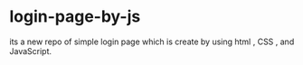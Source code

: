 # login-page-by-js
its a new repo of simple login page which is create by using html ,  CSS , and JavaScript.

